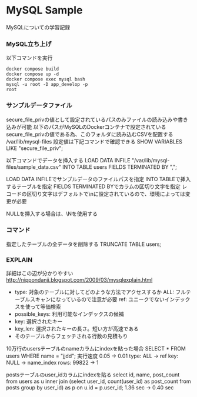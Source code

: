 # MySQL Sample
MySQLについての学習記録

### MySQL立ち上げ
以下コマンドを実行
```
docker compose build
docker compose up -d
docker compose exec mysql bash
mysql -u root -D app_develop -p
root
```

### サンプルデータファイル
secure_file_privの値として設定されているパスのみファイルの読み込みや書き込みが可能
以下のパスがMySQLのDockerコンテナで設定されているsecure_file_privの値である為、このフォルダに読み込むCSVを配置する
/var/lib/mysql-files
設定値は下記コマンドで確認できる
SHOW VARIABLES LIKE "secure_file_priv";

以下コマンドでデータを挿入する
LOAD DATA INFILE "/var/lib/mysql-files/sample_data.csv" INTO TABLE users FIELDS TERMINATED BY ",";

LOAD DATA INFILEでサンプルデータのファイルパスを指定
INTO TABLEで挿入するテーブルを指定
FIELDS TERMINATED BYでカラムの区切り文字を指定
レコードの区切り文字はデフォルトで\nに設定されているので、環境によっては変更が必要

NULLを挿入する場合は、\Nを使用する

### コマンド
指定したテーブルの全データを削除する
TRUNCATE TABLE users;

### EXPLAIN
詳細はこの辺が分かりやすい
http://nippondanji.blogspot.com/2009/03/mysqlexplain.html

- type: 対象のテーブルに対してどのような方法でアクセスするか
ALL: フルテーブルスキャンになっているので注意が必要
ref: ユニークでないインデックスを使って等価検索
- possible_keys: 利用可能なインデックスの候補
- key: 選択されたキー
- key_len: 選択されたキーの長さ。短い方が高速である
- そのテーブルからフェッチされる行数の見積もり

10万行のusersテーブルのnameカラムにindexを貼った場合
SELECT * FROM users WHERE name = "jjdd";
実行速度 0.05 → 0.01
type: ALL → ref
key: NULL → name_index
rows: 99822 → 1

postsテーブルのuser_idカラムにindexを貼る
select id, name, post_count from users as u inner join (select user_id, count(user_id) as post_count from posts group by user_id) as p on u.id = p.user_id;
1.36 sec → 0.40 sec
